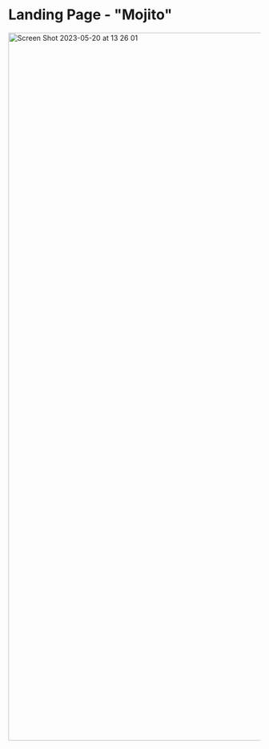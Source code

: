 # Landing Page - "Mojito"
<img width="1414" alt="Screen Shot 2023-05-20 at 13 26 01" src="https://github.com/oscar223Po/landing-page-mojito/assets/99406219/9d676019-5ee4-4452-b1bd-069adecb2268">
